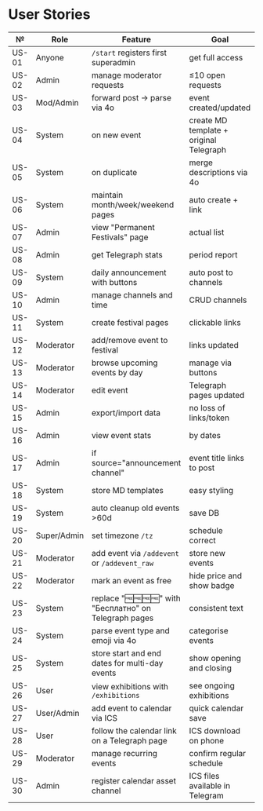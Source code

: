 # User Stories

| № | Role | Feature | Goal |
|--|------|---------|------|
|US-01|Anyone|`/start` registers first superadmin|get full access|
|US-02|Admin|manage moderator requests|≤10 open requests|
|US-03|Mod/Admin|forward post → parse via 4o|event created/updated|
|US-04|System|on new event|create MD template + original Telegraph|
|US-05|System|on duplicate|merge descriptions via 4o|
|US-06|System|maintain month/week/weekend pages|auto create + link|
|US-07|Admin|view "Permanent Festivals" page|actual list|
|US-08|Admin|get Telegraph stats|period report|
|US-09|System|daily announcement with buttons|auto post to channels|
|US-10|Admin|manage channels and time|CRUD channels|
|US-11|System|create festival pages|clickable links|
|US-12|Moderator|add/remove event to festival|links updated|
|US-13|Moderator|browse upcoming events by day|manage via buttons|
|US-14|Moderator|edit event|Telegraph pages updated|
|US-15|Admin|export/import data|no loss of links/token|
|US-16|Admin|view event stats|by dates|
|US-17|Admin|if source="announcement channel"|event title links to post|
|US-18|System|store MD templates|easy styling|
|US-19|System|auto cleanup old events >60d|save DB|
|US-20|Super/Admin|set timezone `/tz`|schedule correct|
|US-21|Moderator|add event via `/addevent` or `/addevent_raw`|store new events|
|US-22|Moderator|mark an event as free|hide price and show badge|
|US-23|System|replace "🆓🆓🆓🆓" with "Бесплатно" on Telegraph pages|consistent text|
|US-24|System|parse event type and emoji via 4o|categorise events|
|US-25|System|store start and end dates for multi-day events|show opening and closing|
|US-26|User|view exhibitions with `/exhibitions`|see ongoing exhibitions|
|US-27|User/Admin|add event to calendar via ICS|quick calendar save|
|US-28|User|follow the calendar link on a Telegraph page|ICS download on phone|
|US-29|Moderator|manage recurring events|confirm regular schedule|
|US-30|Admin|register calendar asset channel|ICS files available in Telegram|
